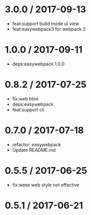 
3.0.0 / 2017-09-13
==================

  * feat:support build mode ui view
  * feat:easywebpack3 for webpack 3

1.0.0 / 2017-09-11
==================

  * deps:easywebpack 1.0.0

0.8.2 / 2017-07-25
==================

  * fix:web html
  * deps:easywebpack
  * feat:support cli

0.7.0 / 2017-07-18
==================

  * refactor: easywebpack
  * Update README.md

0.5.5 / 2017-06-25
==================

  * fix:weex web style not effective

0.5.1 / 2017-06-21
==================


